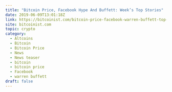 ```yaml
---
title: "Bitcoin Price, Facebook Hype And Buffett: Week’s Top Stories"
date: 2019-06-09T13:01:18Z
link: https://bitcoinist.com/bitcoin-price-facebook-warren-buffett-top-stories/?utm_medium=RSS&utm_source=hune
site: bitcoinist.com
topic: crypto
category:
  - Altcoins
  - Bitcoin
  - Bitcoin Price
  - News
  - News teaser
  - bitcoin
  - bitcoin price
  - Facebook
  - warren buffett
draft: false
---
```

